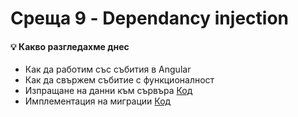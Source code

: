 # Среща 9 - Dependancy injection
 
#### 💡 Какво разгледахме днес
- Как да работим със събития в Angular
- Как да свържем събитие с функционалност
- Изпращане на данни към сървъра [Код](./source/v1)
- Имплементация на миграции [Код](./source/v2)
